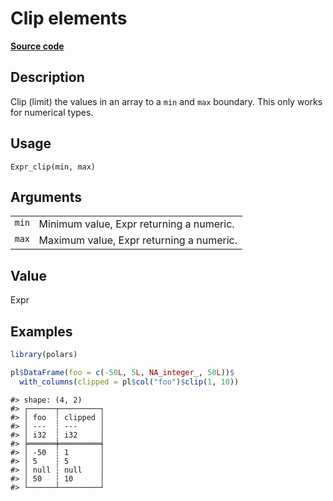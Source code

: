 

# Clip elements

[**Source code**](https://github.com/pola-rs/r-polars/tree/main/R/expr__expr.R#L2671)

## Description

Clip (limit) the values in an array to a <code>min</code> and
<code>max</code> boundary. This only works for numerical types.

## Usage

<pre><code class='language-R'>Expr_clip(min, max)
</code></pre>

## Arguments

<table>
<tr>
<td style="white-space: nowrap; font-family: monospace; vertical-align: top">
<code id="Expr_clip_:_min">min</code>
</td>
<td>
Minimum value, Expr returning a numeric.
</td>
</tr>
<tr>
<td style="white-space: nowrap; font-family: monospace; vertical-align: top">
<code id="Expr_clip_:_max">max</code>
</td>
<td>
Maximum value, Expr returning a numeric.
</td>
</tr>
</table>

## Value

Expr

## Examples

``` r
library(polars)

pl$DataFrame(foo = c(-50L, 5L, NA_integer_, 50L))$
  with_columns(clipped = pl$col("foo")$clip(1, 10))
```

    #> shape: (4, 2)
    #> ┌──────┬─────────┐
    #> │ foo  ┆ clipped │
    #> │ ---  ┆ ---     │
    #> │ i32  ┆ i32     │
    #> ╞══════╪═════════╡
    #> │ -50  ┆ 1       │
    #> │ 5    ┆ 5       │
    #> │ null ┆ null    │
    #> │ 50   ┆ 10      │
    #> └──────┴─────────┘
